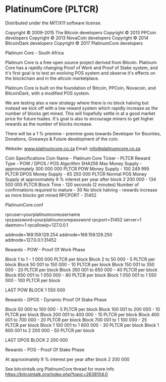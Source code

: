 PlatinumCore (PLTCR)
===================
Distributed under the MIT/X11 software license.

Copyright © 2009-2015 The Bitcoin developers
Copyright © 2013 PPCoin developers
Copyright © 2013 NovaCoin developers
Copyright © 2014 BitcoinDark developers
Copyright © 2017 PlatinumCore developers

Platinum Core - South Africa

Platinum Core is a free open source project derived from Bitcoin. Platinum Core has a rapidly changing Proof of Work and Proof of Stake system, and it's first goal is to test an evolving POS system and observe it's effects on the blockchain and in the altcoin marketplace.

Platinum Core is built on the foundation of Bitcoin, PPCoin, Novacoin, and BitcoinDark, with a modified POS system.

We are testing also a new strategy where there is no block halving but instead we kick off with a low reward system which rapidly increase as the number of blocks get mined. This will hopefully settle in at a good market price for future trades. It's goal is also to encourage miners to get higher rewards as the number of blocks increase.

There will be a 1 % premine - premine goes towards Developer for Bounties, Donations, Giveawys & Future development of the coin.

Website: www.platinumcore.co.za
Email: info@platinumcore.co.za

Coin Specifications
Coin Name - Platinum Core
Ticker - PLTCR
Reward Type - POW / DPOS / POS
Algorithm SHA256
Max Money Supply -  approximately 300 000 000 PLTCR
POW Money Supply -  100 249 995 PLTCR
DPOS Money Supply - 65 250 000 PLTCR
Normal POS Money Supply at approximately 9 % interest per year after block 2 200 000 - 134 500 005 PLTCR
Block Time  - 120 seconds (2 minutes)
Number of confirmations required to mature - 30
No block halving - rewards increase as more blocks get mined
RPCPORT - 31452

PlatinumCore.conf

rpcuser=yourplatinumcoreusername
rpcpassword=yourplatinumcorepassword
rpcport=31452
server=1
daemon=1
rpcallowip=127.0.0.1

addnode=169.159.129.254
addnode=169.159.129.250
addnode=127.0.0.1:31452

Rewards - POW - Proof Of Work Phase

Block 1 to 1 - 1 000 000 PLTCR per block
Block 2 to 50 000 - 5 PLTCR per block
Block 50 001 to 150 000 - 10 PLTCR per block
Block 150 001 to 350 000 - 20 PLTCR per block
Block 350 001 to 650 000 - 40 PLTCR per block
Block 650 001 to 1 050 000 - 80 PLTCR per block
Block 1 050 001	to 1 550 000 - 100 PLTCR per block

LAST POW BLOCK 1 550 000

Rewards - DPOS - Dynamic Proof Of Stake Phase

Block 50 000 to 100 000 - 5 PLTCR per block
Block 100 001 to 200 000 - 10 PLTCR per block
Block 200 001 to 400 000 - 15 PLTCR per block
Block 400 001 to 700 000 - 20 PLTCR per block
Block 700 001 to 1 100 000 - 25 PLTCR per block
Block 1 100 001 to 1 600 000 - 30 PLTCR per block
Block 1 600 001 to 2 200 000 - 50 PLTCR per block

LAST DPOS BLOCK 2 200 000

Rewards - POS - Proof Of Stake Phase

At approximately 9 % interest per year after block 2 200 000

See bitcointalk.org PlatinumCore thread for more info https://bitcointalk.org/index.php?topic=2638104.0
